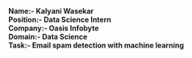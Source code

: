 <b>
Name:-<b> Kalyani Wasekar<br>
Position:-<b> Data Science Intern<br>
Company:-<b> Oasis Infobyte<br>
Domain:-<b> Data Science<br>
Task:-<b> Email spam detection with machine learning<br>
